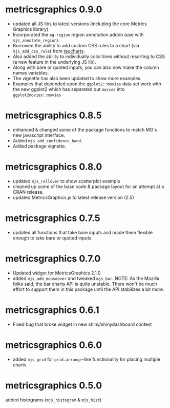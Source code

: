# metricsgraphics 0.9.0

* updated all JS libs to latest versions (including the core Metrics Graphics library)
* Incorporated the `mg-region` region annotation addon (use with `mjs_annotate_region`). 
* Borrowed the ability to add custom CSS rules to a chart (via `mjs_add_css_rule`) from [taucharts](http://github.com/hrbrmstr/taucharts).
* Also added the ability to individually color lines without resorting to CSS (a new feature in the underlying JS lib).
* Along with bare or quoted inputs, you can also now make the column names variables. 
* The vignette has also been updated to show more examples. 
* Examples that depended upon the `ggplot2::movies` data set work with the new ggplot2 which has separated out `movies` into `ggplot2movies::movies`

# metricsgraphics 0.8.5

* enhanced & changed some of the package functions to match MG's new javascript interface. 
* Added `mjs_add_confidence_band`.
* Added package vignette.

# metricsgraphics 0.8.0

* updated `mjs_rollover` to show scatterplot example
* cleaned up some of the base code & package layout for an attempt at a CRAN release. 
* updated MetricsGraphics.js to latest release version (2.5)

# metricsgraphics 0.7.5

* updated all functions that take bare inputs and made them flexible enough to take bare or quoted inputs.

# metricsgraphics 0.7.0

* Updated widget for MetricsGraphics 2.1.0
* added `mjs_add_mouseover` and tweaked `mjs_bar`. NOTE: As the Mozilla folks said, the bar charts API is quite unstable. There won't be much effort to support them in this package until the API stabilizes a bit more.

# metricsgraphics 0.6.1

* Fixed bug that broke widget in new shiny/shinydashboard context

# metricsgraphics 0.6.0

* added `mjs_grid` for `grid.arrange`-like functionality for placing multiple charts

# metricsgraphics 0.5.0

added histograms (`mjs_histogram` & `mjs_hist`)